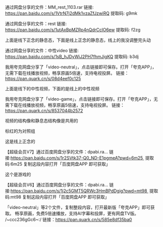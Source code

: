 通过网盘分享的文件：MM_rest_1103.rar
链接: https://pan.baidu.com/s/1VtrN7j2dMk1vzaZfJzwiRQ 提取码: g9mk

通过网盘分享的文件：rest
链接: https://pan.baidu.com/s/1utAxBpMZRp4nQdrCclO6ew 提取码: f2zg

上面是线下正念的静息态，下面是线上正念的静息态，线上的我没调整完头动

通过网盘分享的文件：中性video
链接: https://pan.baidu.com/s/1sB_hJDyWiJ2PH7fhmJigKQ 提取码: b3dj

我用夸克网盘分享了「video-neutral」，点击链接即可保存。打开「夸克APP」，无需下载在线播放视频，畅享原画5倍速，支持电视投屏。
链接：https://pan.quark.cn/s/08d4eef0c125


上面是线下的中性视频，下面的是线上的中性视频

我用夸克网盘分享了「video-game」，点击链接即可保存。打开「夸克APP」，无需下载在线播放视频，畅享原画5倍速，支持电视投屏。
链接：https://pan.quark.cn/s/8537044b2572


视频的结构像和静息态结构像是共用的

标红的为对照组

这是线上正念的


【超级会员V7】通过百度网盘分享的文件：dpabi.ra…
链接:https://pan.baidu.com/s/1r2SVtk37-Q0_ND-E1pgmeA?pwd=6m25 
提取码:6m25
复制这段内容打开「百度网盘APP 即可获取」


这个是游戏的

【超级会员V6】通过百度网盘分享的文件：dpabi.ra…
链接:https://pan.baidu.com/s/1j2c5GMT5QRWc3HmBPdDgig?pwd=mt98 
提取码:mt98
复制这段内容打开「百度网盘APP 即可获取」


「video-neutral」等2个文件，复制整段内容，打开最新版「夸克APP」即可获取。
畅享原画，免费5倍速播放，支持AI字幕和投屏，更有网盘TV版。
/~ccc236gGc6~:/
链接：https://pan.quark.cn/s/585e8df35ba0